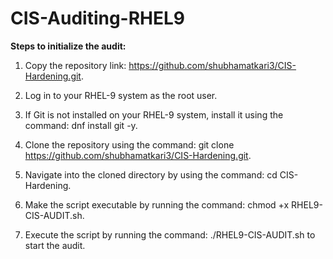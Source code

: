 # CIS-Auditing-RHEL9

**Steps to initialize the audit:**

1. Copy the repository link: https://github.com/shubhamatkari3/CIS-Hardening.git.
   
3. Log in to your RHEL-9 system as the root user.
   
5. If Git is not installed on your RHEL-9 system, install it using the command: dnf install git -y.
   
7. Clone the repository using the command: git clone https://github.com/shubhamatkari3/CIS-Hardening.git.
   
9. Navigate into the cloned directory by using the command: cd CIS-Hardening.
    
11. Make the script executable by running the command: chmod +x RHEL9-CIS-AUDIT.sh.
    
13. Execute the script by running the command: ./RHEL9-CIS-AUDIT.sh to start the audit.
